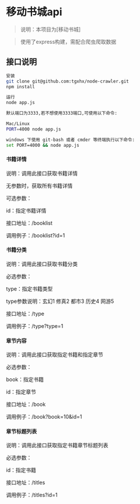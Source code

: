 # 移动书城api

> 说明：本项目为[移动书城]

> 使用了express构建，需配合爬虫爬取数据

## 接口说明

``` bash
安装
git clone git@github.com:tgxhx/node-crawler.git
npm install

运行
node app.js

默认端口为3333,若不想使用3333端口,可使用以下命令:

Mac/Linux
PORT=4000 node app.js

windows 下使用 git-bash 或者 cmder 等终端执行以下命令:
set PORT=4000 && node app.js
```

#### 书籍详情
说明：调用此接口获取书籍详情

无参数时，获取所有书籍详情

可选参数：

id：指定书籍详情

接口地址：/booklist

调用例子：/booklist?id=1

#### 书籍分类
说明：调用此接口获取书籍分类

必选参数：

type：指定书籍类型

type参数说明：玄幻1 修真2 都市3 历史4 网游5

接口地址：/type

调用例子：/type?type=1

#### 章节内容
说明：调用此接口获取指定书籍和指定章节

必选参数：

book：指定书籍

id：指定章节

接口地址：/book

调用例子：/book?book=10&id=1

#### 章节标题列表
说明：调用此接口获取指定书籍章节标题列表

必选参数：

id：指定书籍

接口地址：/titles

调用例子：/titles?id=1